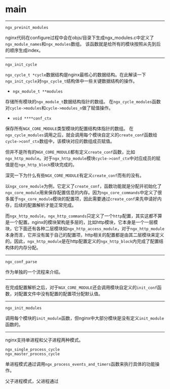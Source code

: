 # main #

----------

    ngx_preinit_modules

nginx代码在configure过程中会在objs/目录下生成ngx_modules.c中定义了`ngx_module_names`和`ngx_modules`数组。
该函数就是给所有的模块按照从先到后的顺序生成index。

----------

	ngx_init_cycle

`ngx_cycle_t *cycle`数据结构是nginx最核心的数据结构。在此解读一下`ngx_init_cycle`对`ngx_cycle_t`结构体中一些关键数据结构的操作。

- `ngx_module_t **modules` 

存储所有模块的`ngx_module_t`数据结构指针的数组。
在`ngx_cycle_modules`函数对`cycle->modules`和`cycle->modules_n`做了赋值操作。

-  `void ****conf_ctx`

保存所有`NGX_CORE_MODULE`类型模块的配置结构体指针的数组。
在`ngx_cycle_modules`调用之后，就会调用每个模块自定义的`create_conf`函数给`cycle->conf_ctx`数组中，该模块对应的数组成员赋值。

但并不是所有的`NGX_CORE_MODULE`都有定义`create_conf`函数，比如`ngx_http_module`。对于`ngx_http_module`模块`cycle->conf_ctx`中对应成员的赋值是在`ngx_http_block`模块完成的。

深究一下为什么有些`NGX_CORE_MODULE`有定义`create_conf`而有的没有。

以`ngx_core_module`为例，它定义了`create_conf`，函数功能就是分配并初始化了`ngx_core_module`用来保存配置信息的内存。因为`ngx_core_commands`中定义了很多属于`ngx_core_module`模块的配置项，因此需要通过`create_conf`来先申请好内存，后续的配置解析才能正常完成。

而`ngx_http_module`，`ngx_http_commands`只定义了一个`http`配置，其实这都不算是一个配置。nginx的模块架构是多层的，比如http模块，它本身是一个一层模块，它下面还有各种二层模块如`ngx_http_access_module`，对于`ngx_http_module`本身而言，它并没有属于自己的配置项，http相关的配置都是由其二层模块来定义的。因此，`ngx_http_module`是在http配置定义的`ngx_http_block`内完成了配置结构体的内存分配。

----------

    ngx_conf_parse

作为单独的一个流程来介绍。

----------

在完成配置解析之后，对于`NGX_CORE_MODULE`还会调用模块自定义的`init_conf`函数，对配置文件中没有配置的配置项分配默认值。

------

```
ngx_init_modules
```

调用每个模块的`init_module`函数，但nginx中大部分模块是没有定义`init_module`函数的。

------

nginx支持单进程和父子进程两种模式。

```
ngx_single_process_cycle
ngx_master_process_cycle
```

单进程模式通过调用`ngx_process_events_and_timers`函数来执行具体的功能操作。

父子进程模式，父进程通过